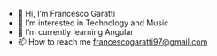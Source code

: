 - 👋 Hi, I’m Francesco Garatti
- 👀 I’m interested in Technology and Music
- 🌱 I’m currently learning Angular
- 📫 How to reach me francescogaratti97@gmail.com

<!---
francescogaratti/francescogaratti is a ✨ special ✨ repository because its `README.md` (this file) appears on your GitHub profile.
You can click the Preview link to take a look at your changes.
--->
